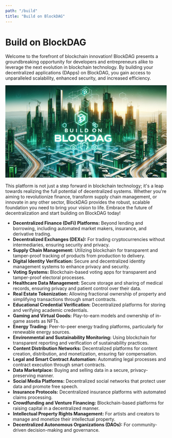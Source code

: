 ```yaml
---
path: "/build"
title: "Build on BlockDAG"
---
```


# Build on BlockDAG

Welcome to the forefront of blockchain innovation! BlockDAG presents a groundbreaking opportunity for developers and entrepreneurs alike to leverage the next evolution in blockchain technology. By building your decentralized applications (DApps) on BlockDAG, you gain access to unparalleled scalability, enhanced security, and increased efficiency.

![Build on BlockDAG](/img/build_on_blockdag.png)

This platform is not just a step forward in blockchain technology; it's a leap towards realizing the full potential of decentralized systems. Whether you're aiming to revolutionize finance, transform supply chain management, or innovate in any other sector, BlockDAG provides the robust, scalable foundation you need to bring your vision to life. Embrace the future of decentralization and start building on BlockDAG today!

- **Decentralized Finance (DeFi) Platforms:** Beyond lending and borrowing, including automated market makers, insurance, and derivative trading.
- **Decentralized Exchanges (DEXs):** For trading cryptocurrencies without intermediaries, ensuring security and privacy.
- **Supply Chain Management:** Utilizing blockchain for transparent and tamper-proof tracking of products from production to delivery.
- **Digital Identity Verification:** Secure and decentralized identity management systems to enhance privacy and security.
- **Voting Systems:** Blockchain-based voting apps for transparent and tamper-proof electoral processes.
- **Healthcare Data Management:** Secure storage and sharing of medical records, ensuring privacy and patient control over their data.
- **Real Estate Tokenization:** Allowing fractional ownership of property and simplifying transactions through smart contracts.
- **Educational Credential Verification:** Decentralized platforms for storing and verifying academic credentials.
- **Gaming and Virtual Goods:** Play-to-earn models and ownership of in-game assets as NFTs.
- **Energy Trading:** Peer-to-peer energy trading platforms, particularly for renewable energy sources.
- **Environmental and Sustainability Monitoring:** Using blockchain for transparent reporting and verification of sustainability practices.
- **Content Distribution Networks:** Decentralized platforms for content creation, distribution, and monetization, ensuring fair compensation.
- **Legal and Smart Contract Automation:** Automating legal processes and contract execution through smart contracts.
- **Data Marketplace:** Buying and selling data in a secure, privacy-preserving manner.
- **Social Media Platforms:** Decentralized social networks that protect user data and promote free speech.
- **Insurance Protocols:** Decentralized insurance platforms with automated claims processing.
- **Crowdfunding and Venture Financing:** Blockchain-based platforms for raising capital in a decentralized manner.
- **Intellectual Property Rights Management:** For artists and creators to manage and monetize their intellectual property.
- **Decentralized Autonomous Organizations (DAOs):** For community-driven decision-making and governance.

